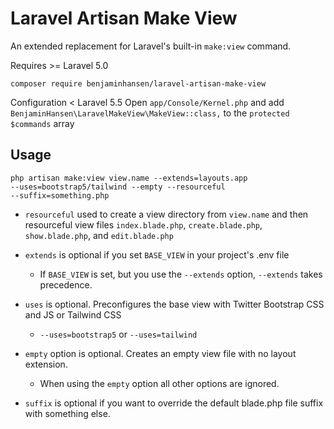 # Laravel Artisan Make View

An extended replacement for Laravel's built-in <code>make:view</code> command.

Requires >= Laravel 5.0

```
composer require benjaminhansen/laravel-artisan-make-view
```

Configuration < Laravel 5.5
Open <code>app/Console/Kernel.php</code> and add <code>BenjaminHansen\LaravelMakeView\MakeView::class,</code> to the <code>protected $commands</code> array

## Usage

<code>php artisan make:view view.name --extends=layouts.app --uses=bootstrap5/tailwind --empty --resourceful --suffix=something.php</code>

- <code>resourceful</code> used to create a view directory from <code>view.name</code> and then resourceful view files <code>index.blade.php</code>, <code>create.blade.php</code>, <code>show.blade.php</code>, and <code>edit.blade.php</code>

- <code>extends</code> is optional if you set <code>BASE_VIEW</code> in your project's .env file
    - If <code>BASE_VIEW</code> is set, but you use the <code>--extends</code> option, <code>--extends</code> takes precedence.

- <code>uses</code> is optional. Preconfigures the base view with Twitter Bootstrap CSS and JS or Tailwind CSS
    - <code>--uses=bootstrap5</code> or <code>--uses=tailwind</code>

- <code>empty</code> option is optional. Creates an empty view file with no layout extension.
    - When using the <code>empty</code> option all other options are ignored.

- <code>suffix</code> is optional if you want to override the default blade.php file suffix with something else.
